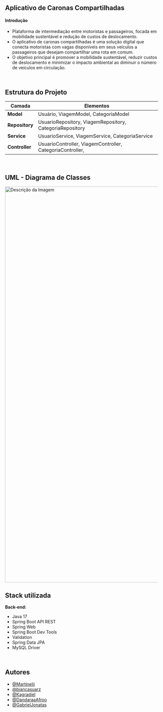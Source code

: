 ## Aplicativo de Caronas Compartilhadas

#### Introdução
- Plataforma de intermediação entre motoristas e passageiros, focada em mobilidade sustentável e redução de custos de deslocamento.
- O aplicativo de caronas compartilhadas é uma solução digital que conecta motoristas com vagas disponíveis em seus veículos a passageiros
que desejam compartilhar uma rota em comum.<br>
- O objetivo principal é promover a mobilidade sustentável, reduzir custos de deslocamento e 
minimizar o impacto ambiental ao diminuir o número de veículos em circulação.
<br>

<h2><strong>Estrutura do Projeto</strong></h2>
<table>
  <thead>
    <tr>
      <th>Camada</th>
      <th>Elementos</th>
    </tr>
  </thead>
  <tbody>
    <tr>
      <td><strong>Model</strong></td>
      <td>Usuário, ViagemModel, CategoriaModel</td>
    </tr>
    <tr>
      <td><strong>Repository</strong></td>
      <td>UsuarioRepository, ViagemRepository, CategoriaRepository</td>
    </tr>
    <tr>
      <td><strong>Service</strong></td>
      <td>UsuarioService, ViagemService, CategoriaService</td>
    </tr>
    <tr>
      <td><strong>Controller</strong></td>
      <td>UsuarioController, ViagemController, CategoriaController, </td>
    </tr>
  </tbody>
</table>

<br>

## UML - Diagrama de Classes

<img src="https://cdn.discordapp.com/attachments/1313148607553077261/1316080941201883165/Diagrama_carona_-_atualizado.jpg?ex=6759bf63&is=67586de3&hm=bc20af5785aeeae0d11424929f2ec1467d056cf18619f9e8c3df67aa80807499&" alt="Descrição da Imagem" width="1300">

<br>

## Stack utilizada

**Back-end:**
- Java 17
- Spring Boot API REST
- Spring Web
- Spring Boot Dev Tools
- Validation
- Spring Data JPA
- MySQL Driver

<br>

## Autores

- [@Martinelii](https://www.github.com/Martinelii)
- [@biancasuarz](https://www.github.com/biancasuarz)
- [@Kagradiel](https://www.github.com/Kagradiel)
- [@DandaraaAfroo](https://www.github.com/DandaraaAfroo)
- [@GabrielJonatas](https://www.github.com/GabrielJonatas)
